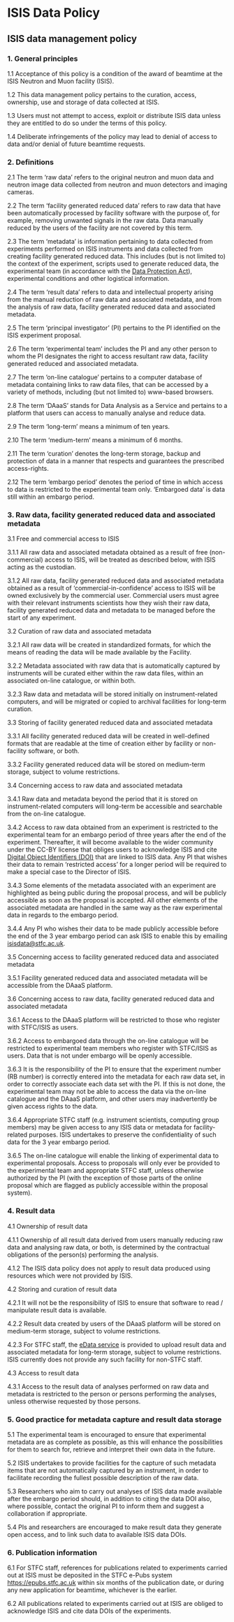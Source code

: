 # ISIS Data Policy  

## ISIS data management policy


### 1. General principles

1.1 Acceptance of this policy is a condition of the award of beamtime at the ISIS Neutron and Muon facility (ISIS).

1.2 This data management policy pertains to the curation, access, ownership, use and storage of data collected at ISIS.

1.3 Users must not attempt to access, exploit or distribute ISIS data unless they are entitled to do so under the terms of this policy.

1.4 Deliberate infringements of the policy may lead to denial of access to data and/or denial of future beamtime requests.


### 2. Definitions  

2.1 The term ‘raw data’ refers to the original neutron and muon data and neutron image data collected from neutron and muon detectors and imaging cameras.

2.2 The term ‘facility generated reduced data’ refers to raw data that have been automatically processed by facility software with the purpose of, for example, removing unwanted signals in the raw data. Data manually reduced by the users of the facility are not covered by this term.

2.3 The term ‘metadata’ is information pertaining to data collected from experiments performed on ISIS instruments and data collected from creating facility generated reduced data. This includes (but is not limited to) the context of the experiment, scripts used to generate reduced data, the experimental team (in accordance with the [Data Protection Act](https://www.legislation.gov.uk/ukpga/2018/12/contents)), experimental conditions and other logistical information.

2.4 The term ‘result data’ refers to data and intellectual property arising from the manual reduction of raw data and associated metadata, and from the analysis of raw data, facility generated reduced data and associated metadata.

2.5 The term ‘principal investigator’ (PI) pertains to the PI identified on the ISIS experiment proposal.

2.6 The term ‘experimental team’ includes the PI and any other person to whom the PI designates the right to access resultant raw data, facility generated reduced and associated metadata.

2.7 The term ‘on-line catalogue’ pertains to a computer database of metadata containing links to raw data files, that can be accessed by a variety of methods, including (but not limited to) www-based browsers.

2.8 The term ‘DAaaS’ stands for Data Analysis as a Service and pertains to a platform that users can access to manually analyse and reduce data.

2.9 The term ‘long-term’ means a minimum of ten years.

2.10 The term ‘medium-term’ means a minimum of 6 months.

2.11 The term ‘curation’ denotes the long-term storage, backup and protection of data in a manner that respects and guarantees the prescribed access-rights.

2.12 The term ‘embargo period’ denotes the period of time in which access to data is restricted to the experimental team only. ‘Embargoed data’ is data still within an embargo period.

### 3. Raw data, facility generated reduced data and associated metadata

3.1 Free and commercial access to ISIS

3.1.1 All raw data and associated metadata obtained as a result of free (non-commercial) access to ISIS, will be treated as described below, with ISIS acting as the custodian.

3.1.2 All raw data, facility generated reduced data and associated metadata obtained as a result of ‘commercial-in-confidence’ access to ISIS will be owned exclusively by the commercial user.  Commercial users must agree with their relevant instruments scientists how they wish their raw data, facility generated reduced data and metadata to be managed before the start of any experiment.

3.2 Curation of raw data and associated metadata

3.2.1 All raw data will be created in standardized formats, for which the means of reading the data will be made available by the Facility.

3.2.2 Metadata associated with raw data that is automatically captured by instruments will be curated either within the raw data files, within an associated on-line catalogue, or within both.

3.2.3 Raw data and metadata will be stored initially on instrument-related computers, and will be migrated or copied to archival facilities for long-term curation.

3.3 Storing of facility generated reduced data and associated metadata

3.3.1 All facility generated reduced data will be created in well-defined formats that are readable at the time of creation either by facility or non-facility software, or both.

3.3.2 Facility generated reduced data will be stored on medium-term storage, subject to volume restrictions.

3.4 Concerning access to raw data and associated metadata

3.4.1 Raw data and metadata beyond the period that it is stored on instrument-related computers will long-term be accessible and searchable from the on-line catalogue.

3.4.2 Access to raw data obtained from an experiment is restricted to the experimental team for an embargo period of three years after the end of the experiment. Thereafter, it will become available to the wider community under the CC-BY license that obliges users to acknowledge ISIS and cite [Digital Object Identifiers (DOI)](https://www.isis.stfc.ac.uk/Pages/Digital-Object-Identifiers-%28DOIs%29-for-ISIS-Data.aspx) that are linked to ISIS data. Any PI that wishes their data to remain ‘restricted access’ for a longer period will be required to make a special case to the Director of ISIS.

3.4.3 Some elements of the metadata associated with an experiment are highlighted as being public during the proposal process, and will be publicly accessible as soon as the proposal is accepted. All other elements of the associated metadata are handled in the same way as the raw experimental data in regards to the embargo period.

3.4.4 Any PI who wishes their data to be made publicly accessible before the end of the 3 year embargo period can ask ISIS to enable this by emailing isisdata@stfc.ac.uk.

3.5 Concerning access to facility generated reduced data and associated metadata

3.5.1 Facility generated reduced data and associated metadata will be accessible from the DAaaS platform.

3.6 Concerning access to raw data, facility generated reduced data and associated metadata

3.6.1 Access to the DAaaS platform will be restricted to those who register with STFC/ISIS as users.

3.6.2 Access to embargoed data through the on-line catalogue will be restricted to experimental team members who register with STFC/ISIS as users. Data that is not under embargo will be openly accessible.

3.6.3 It is the responsibility of the PI to ensure that the experiment number (RB number) is correctly entered into the metadata for each raw data set, in order to correctly associate each data set with the PI.  If this is not done, the experimental team may not be able to access the data via the on-line catalogue and the DAaaS platform, and other users may inadvertently be given access rights to the data.

3.6.4 Appropriate STFC staff (e.g. instrument scientists, computing group members) may be given access to any ISIS data or metadata for facility-related purposes. ISIS undertakes to preserve the confidentiality of such data for the 3 year embargo period.

3.6.5 The on-line catalogue will enable the linking of experimental data to experimental proposals.  Access to proposals will only ever be provided to the experimental team and appropriate STFC staff, unless otherwise authorized by the PI (with the exception of those parts of the online proposal which are flagged as publicly accessible within the proposal system).


### 4. Result data

4.1 Ownership of result data

4.1.1 Ownership of all result data derived from users manually reducing raw data and analysing raw data, or both, is determined by the contractual obligations of the person(s) performing the analysis.

4.1.2 The ISIS data policy does not apply to result data produced using resources which were not provided by ISIS.

4.2 Storing and curation of result data

4.2.1 It will not be the responsibility of ISIS to ensure that software to read / manipulate result data is available.

4.2.2 Result data created by users of the DAaaS platform will be stored on medium-term storage, subject to volume restrictions.

4.2.3 For STFC staff, the [eData service](https://edata.stfc.ac.uk/) is provided to upload result data and associated metadata for long-term storage, subject to volume restrictions.  ISIS currently does not provide any such facility for non-STFC staff.

4.3 Access to result data

4.3.1 Access to the result data of analyses performed on raw data and metadata is restricted to the person or persons performing the analyses, unless otherwise requested by those persons.


### 5. Good practice for metadata capture and result data storage

5.1 The experimental team is encouraged to ensure that experimental metadata are as complete as possible, as this will enhance the possibilities for them to search for, retrieve and interpret their own data in the future.

5.2 ISIS undertakes to provide facilities for the capture of such metadata items that are not automatically captured by an instrument, in order to facilitate recording the fullest possible description of the raw data.

5.3 Researchers who aim to carry out analyses of ISIS data made available after the embargo period should, in addition to citing the data DOI also, where possible, contact the original PI to inform them and suggest a collaboration if appropriate.

5.4 PIs and researchers are encouraged to make result data they generate open access, and to link such data to available ISIS data DOIs.


### 6. Publication information

6.1 For STFC staff, references for publications related to experiments carried out at ISIS must be deposited in the STFC e-Pubs system https://epubs.stfc.ac.uk within six months of the publication date, or during any new application for beamtime, whichever is the earlier.

6.2 All publications related to experiments carried out at ISIS are obliged to acknowledge ISIS and cite data DOIs of the experiments.
